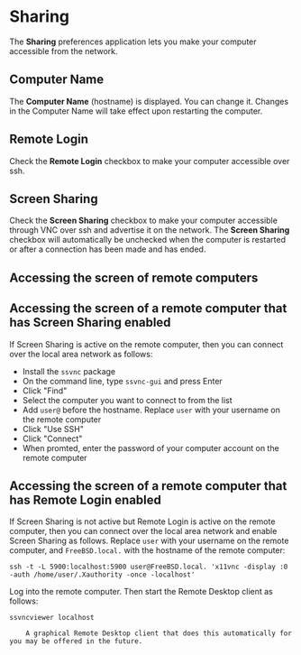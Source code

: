 # Sharing

The __Sharing__ preferences application lets you make your computer accessible from the network.

## Computer Name

The __Computer Name__ (hostname) is displayed. You can change it. Changes in the Computer Name will take effect upon restarting the computer.

## Remote Login

Check the __Remote Login__ checkbox to make your computer accessible over ssh.

## Screen Sharing

Check the __Screen Sharing__ checkbox to make your computer accessible through VNC over ssh and advertise it on the network. The __Screen Sharing__ checkbox will automatically be unchecked when the computer is restarted or after a connection has been made and has ended.

## Accessing the screen of remote computers

## Accessing the screen of a remote computer that has Screen Sharing enabled

If Screen Sharing is active on the remote computer, then you can connect over the local area network as follows:

* Install the `ssvnc` package
* On the command line, type `ssvnc-gui` and press Enter
* Click "Find"
* Select the computer you want to connect to from the list
* Add `user@` before the hostname. Replace `user` with your username on the remote computer 
* Click "Use SSH"
* Click "Connect"
* When promted, enter the password of your computer account on the remote computer

## Accessing the screen of a remote computer that has Remote Login enabled

If Screen Sharing is not active but Remote Login is active on the remote computer, then you can connect over the local area network and enable Screen Sharing as follows. Replace `user` with your username on the remote computer, and `FreeBSD.local.` with the hostname of the remote computer:

```
ssh -t -L 5900:localhost:5900 user@FreeBSD.local. 'x11vnc -display :0 -auth /home/user/.Xauthority -once -localhost'
```

Log into the remote computer. Then start the Remote Desktop client as follows:

```
ssvncviewer localhost
```

``` .. note::
    A graphical Remote Desktop client that does this automatically for you may be offered in the future.
```
